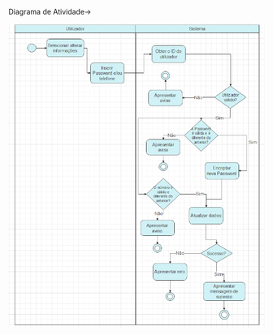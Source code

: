 Diagrama de Atividade->

![AtividadeAlterarDados.png](../../.attachments/AtividadeAlterarDados-8c8c7fd5-5eda-4cb2-b9ed-37f4e32e948a.png)